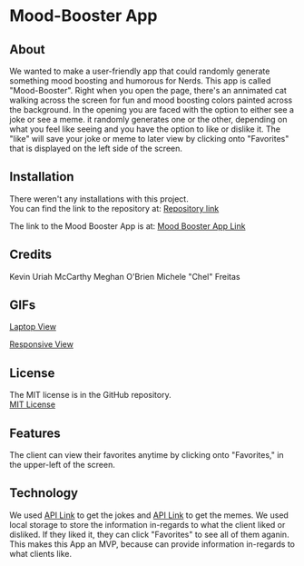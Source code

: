 # Mood-Booster App
## About 

We wanted to make a user-friendly app that could randomly generate something mood boosting and humorous for Nerds. This app is called "Mood-Booster". Right when you open the page, there's an annimated cat walking across the screen for fun and mood boosting colors painted across the background. In the opening you are faced with the option to either see a joke or see a meme. it randomly generates one or the other, depending on what you feel like seeing and you have the option to like or dislike it. The "like" will save your joke or meme to later view by clicking onto "Favorites" that is displayed on the left side of the screen. 

## Installation 

There weren't any installations with this project.  
You can find the link to the repository at:
[Repository link](https://github.com/123sites/Mood-Booster.git)

The link to the Mood Booster App is at:
[Mood Booster App Link](https://123sites.github.io/Mood-Booster/)

## Credits 

Kevin Uriah McCarthy
Meghan O'Brien
Michele "Chel" Freitas

## GIFs

[Laptop View](./assets/img/Mood%20Booster.gif)

[Responsive View](./assets/img/Mood%20Booster%20(1).gif)

## License 

The MIT license is in the GitHub repository.  
[MIT License](https://github.com/123sites/Mood-Booster/blob/main/LICENSE)

## Features

The client can view their favorites anytime by clicking onto "Favorites," in the upper-left of the screen. 

## Technology

We used [API Link](https://rapidapi.com/humorapi/api/humor-jokes-and-memes) to get the jokes and [API Link](https://programming-memes-images.p.rapidapi.com/v1/memes) to get the memes.  We used local storage to store the information in-regards to what the client liked or disliked.  If they liked it, they can click "Favorites" to see all of them aganin.  This makes this App an MVP, because can provide information in-regards to what clients like.
